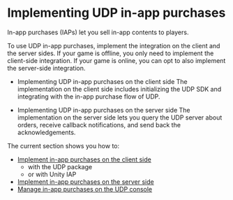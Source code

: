 # Implementing UDP in-app purchases

In-app purchases (IAPs) let you sell in-app contents to players. 

To use UDP in-app purchases, implement the integration on the client and the server sides. If your game is offline, you only need to implement the client-side integration. If your game is online, you can opt to also implement the server-side integration.

- Implementing UDP in-app purchases on the client side
  The implementation on the client side includes initializing the UDP SDK and integrating with the in-app purchase flow of UDP.

- Implementing UDP in-app purchases on the server side
  The implementation on the server side lets you query the UDP server about orders, receive callback notifications, and send back the acknowledgements.

The current section shows you how to:

- [Implement in-app purchases on the client side](Client-side_implementation_of_UDP.md)
  - with the UDP package
  - or with Unity IAP
- [Implement in-app purchases on the server side](Server-side_implementation_of_UDP.md)
- [Manage in-app purchases on the UDP console](Managing_in-app_purchases_on_the_UDP_console.md)

